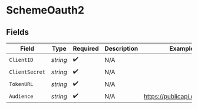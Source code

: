 # SchemeOauth2


## Fields

| Field                         | Type                          | Required                      | Description                   | Example                       |
| ----------------------------- | ----------------------------- | ----------------------------- | ----------------------------- | ----------------------------- |
| `ClientID`                    | *string*                      | :heavy_check_mark:            | N/A                           |                               |
| `ClientSecret`                | *string*                      | :heavy_check_mark:            | N/A                           |                               |
| `TokenURL`                    | *string*                      | :heavy_check_mark:            | N/A                           |                               |
| `Audience`                    | *string*                      | :heavy_check_mark:            | N/A                           | https://publicapi.cribl.cloud |